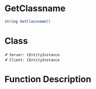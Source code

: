 # GetClassname
```js
string GetClassname()
```
# Class
✔ `Server: CEntityInstance`  
✔ `Client: CEntityInstance`  

# Function Description

